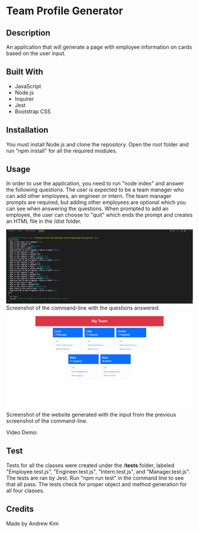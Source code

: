 # Team Profile Generator

## Description
An application that will generate a page with employee information on cards based on the user input.

## Built With
* JavaScript
* Node.js
* Inquirer
* Jest
* Bootstrap CSS

## Installation
You must install Node.js and clone the repository. Open the root folder and run "npm install" for all the required modules.

## Usage
In order to use the application, you need to run "node index" and answer the following questions. The user is expected to be a team manager who can add other employees, an engineer or intern. The team manager prompts are required, but adding other employees are optional which you can see when answering the questions. When prompted to add an employee, the user can choose to "quit" which ends the prompt and creates an HTML file in the /dist folder.

![screenshot of terminal](./assets/images/terminal-ss.png?raw=true "Terminal Screenshot")
Screenshot of the command-line with the questions answered.

![screenshot of created html](./assets/images/website-ss.png?raw=true "Generated Website Screenshot")
Screenshot of the website generated with the input from the previous screenshot of the command-line.

Video Demo: 

## Test
Tests for all the classes were created under the /__tests__ folder, labeled "Employee.test.js", "Engineer.test.js", "Intern.test.js", and "Manager.test.js". The tests are ran by Jest. Run "npm run test" in the command line to see that all pass. The tests check for proper object and method generation for all four classes.

## Credits
Made by Andrew Kim